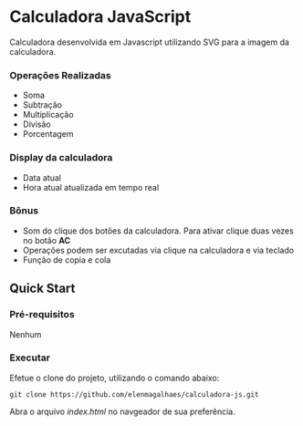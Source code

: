# Calculadora JavaScript

Calculadora desenvolvida em Javascript utilizando SVG para a imagem da calculadora.

### Operações Realizadas

- Soma
- Subtração
- Multiplicação
- Divisão
- Porcentagem

### Display da calculadora

- Data atual
- Hora atual atualizada em tempo real

### Bônus

- Som do clique dos botões da calculadora. Para ativar clique duas vezes no botão **AC**
- Operações podem ser excutadas via clique na calculadora e via teclado
- Função de copia e cola

## Quick Start

### Pré-requisitos

Nenhum

### Executar

Efetue o clone do projeto, utilizando o comando abaixo:

```
git clone https://github.com/elenmagalhaes/calculadora-js.git
```

Abra o arquivo *index.html* no navgeador de sua preferência.
